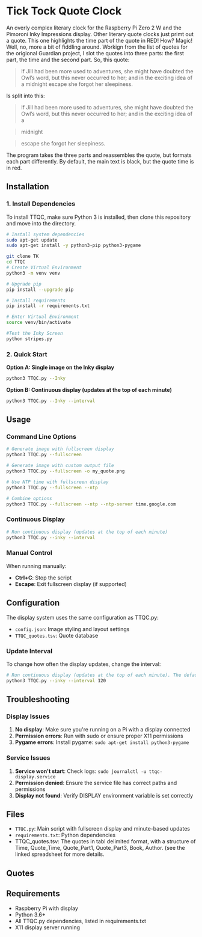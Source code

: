 # Tick Tock Quote Clock

An overly complex literary clock for the Raspberry Pi Zero 2 W and the Pimoroni Inky Impressions display. Other literary quote clocks just primt out a quote. This one highlights the time part of the quote in RED!
How? Magic! Well, no, more a bit of fiddling around. Workign from the list of quotes for the origional Guardian project, I slot the quotes into three parts: the first part, the time and the second part. 
So, this quote:

>If Jill had been more used to adventures, she might have doubted the Owl’s word, but this never occurred to her; and in the exciting idea of a midnight escape she forgot her sleepiness.

Is split into this:

>If Jill had been more used to adventures, she might have doubted the Owl’s word, but this never occurred to her; and in the exciting idea of a

>midnight 

>escape she forgot her sleepiness.

The program takes the three parts and reassembles the quote, but formats each part differently. By default, the main text is black, but the quote time is in red. 

## Installation

### 1. Install Dependencies

To install TTQC, make sure Python 3 is installed, then clone this repository and move into the directory.

```bash
# Install system dependencies
sudo apt-get update
sudo apt-get install -y python3-pip python3-pygame

git clone TK
cd TTQC
# Create Virtual Environment
python3 -m venv venv

# Upgrade pip
pip install --upgrade pip

# Install requirements
pip install -r requirements.txt

# Enter Virtual Environment
source venv/bin/activate

#Test the Inky Screen
python stripes.py

```

### 2. Quick Start

**Option A: Single image on the Inky display**
```bash
python3 TTQC.py --Inky
```

**Option B: Continuous display (updates at the top of each minute)**
```bash
python3 TTQC.py --Inky --interval
```

## Usage

### Command Line Options

```bash
# Generate image with fullscreen display
python3 TTQC.py --fullscreen

# Generate image with custom output file
python3 TTQC.py --fullscreen -o my_quote.png

# Use NTP time with fullscreen display
python3 TTQC.py --fullscreen --ntp

# Combine options
python3 TTQC.py --fullscreen --ntp --ntp-server time.google.com
```

### Continuous Display

```bash
# Run continuous display (updates at the top of each minute)
python3 TTQC.py --inky --interval
```

### Manual Control

When running manually:
- **Ctrl+C**: Stop the script
- **Escape**: Exit fullscreen display (if supported)

## Configuration

The display system uses the same configuration as TTQC.py:

- `config.json`: Image styling and layout settings
- `TTQC_quotes.tsv`: Quote database

### Update Interval

To change how often the display updates, change the interval: 

```bash
# Run continuous display (updates at the top of each minute). The default is 60 seconds for a 1-minute clock
python3 TTQC.py --inky --interval 120
```

## Troubleshooting

### Display Issues

1. **No display**: Make sure you're running on a Pi with a display connected
2. **Permission errors**: Run with sudo or ensure proper X11 permissions
3. **Pygame errors**: Install pygame: `sudo apt-get install python3-pygame`

### Service Issues

1. **Service won't start**: Check logs: `sudo journalctl -u ttqc-display.service`
2. **Permission denied**: Ensure the service file has correct paths and permissions
3. **Display not found**: Verify DISPLAY environment variable is set correctly



## Files

- `TTQC.py`: Main script with fullscreen display and minute-based updates
- `requirements.txt`: Python dependencies
- TTQC_quotes.tsv: The quotes in tabl delimited format, with a structure of Time, Quote_Time, Quote_Part1, Quote_Part3, Book, Author. (see the linked spreadsheet for more details. 

## Quotes


## Requirements

- Raspberry Pi with display
- Python 3.6+
- All TTQC.py dependencies, listed in requirements.txt
- X11 display server running

